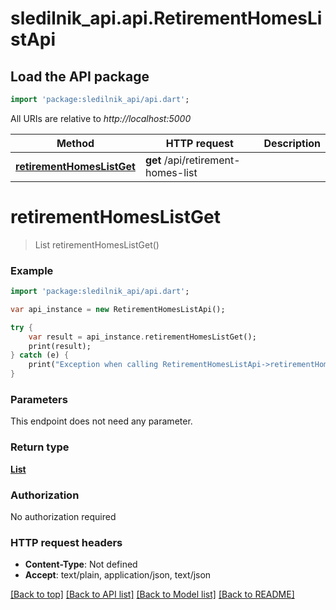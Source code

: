 # sledilnik_api.api.RetirementHomesListApi

## Load the API package
```dart
import 'package:sledilnik_api/api.dart';
```

All URIs are relative to *http://localhost:5000*

Method | HTTP request | Description
------------- | ------------- | -------------
[**retirementHomesListGet**](RetirementHomesListApi.md#retirementHomesListGet) | **get** /api/retirement-homes-list | 


# **retirementHomesListGet**
> List<RetirementHome> retirementHomesListGet()



### Example 
```dart
import 'package:sledilnik_api/api.dart';

var api_instance = new RetirementHomesListApi();

try { 
    var result = api_instance.retirementHomesListGet();
    print(result);
} catch (e) {
    print("Exception when calling RetirementHomesListApi->retirementHomesListGet: $e\n");
}
```

### Parameters
This endpoint does not need any parameter.

### Return type

[**List<RetirementHome>**](RetirementHome.md)

### Authorization

No authorization required

### HTTP request headers

 - **Content-Type**: Not defined
 - **Accept**: text/plain, application/json, text/json

[[Back to top]](#) [[Back to API list]](../README.md#documentation-for-api-endpoints) [[Back to Model list]](../README.md#documentation-for-models) [[Back to README]](../README.md)

